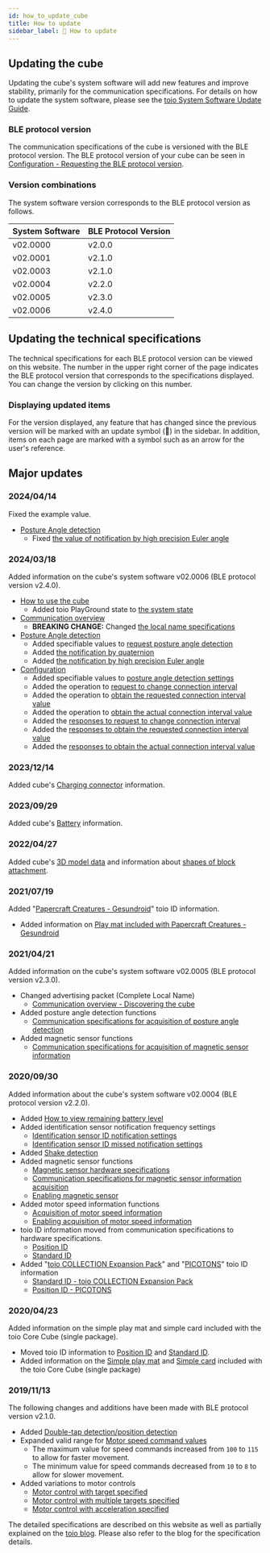 ```yaml
---
id: how_to_update_cube
title: How to update
sidebar_label: 🔄 How to update
---
```


## Updating the cube

Updating the cube's system software will add new features and improve stability, primarily for the communication specifications. For details on how to update the system software, please see the [toio System Software Update Guide](https://toio.io/update).

### BLE protocol version

The communication specifications of the cube is versioned with the BLE protocol version. The BLE protocol version of your cube can be seen in [Configuration - Requesting the BLE protocol version](configuration.md#requesting-the-ble-protocol-version).

### Version combinations <span class="update"/>

The system software version corresponds to the BLE protocol version as follows.

| System Software | BLE Protocol Version |
| --------------- | -------------------- |
| v02.0000        | v2.0.0               |
| v02.0001        | v2.1.0               |
| v02.0003        | v2.1.0               |
| v02.0004        | v2.2.0               |
| v02.0005        | v2.3.0               |
| v02.0006        | v2.4.0               |

## Updating the technical specifications

The technical specifications for each BLE protocol version can be viewed on this website. The number in the upper right corner of the page indicates the BLE protocol version that corresponds to the specifications displayed. You can change the version by clicking on this number.

### Displaying updated items

For the version displayed, any feature that has changed since the previous version will be marked with an update symbol (🔄) in the sidebar. In addition, items on each page are marked with <span class="new"/> a symbol such as an arrow <span class="update"/> for the user's reference.

## Major updates

### 2024/04/14 <span class="new"/>

Fixed the example value.

- [Posture Angle detection](ble_high_precision_tilt_sensor)
  - Fixed [the value of notification by high precision Euler angle](ble_high_precision_tilt_sensor#obtaining-posture-angle-information-notifications-in-high-precision-euler-angles-)

### 2024/03/18

Added information on the cube's system software v02.0006 (BLE protocol version v2.4.0).

- [How to use the cube](how_to_use_cube)
  - Added toio PlayGround state to [the system state](how_to_use_cube#system-state-)
- [Communication overview](ble_communication_overview)
  - **BREAKING CHANGE:** Changed [the local name specifications](ble_communication_overview#complete-local-name-and-shortened-local-name-)
- [Posture Angle detection](ble_high_precision_tilt_sensor)
  - Added specifiable values to [request posture angle detection](ble_high_precision_tilt_sensor#requesting-posture-angle-detection)
  - Added [the notification by quaternion](ble_high_precision_tilt_sensor#obtaining-posture-angle-information-notifications-in-quaternions-)
  - Added [the notification by high precision Euler angle](ble_high_precision_tilt_sensor#obtaining-posture-angle-information-notifications-in-high-precision-euler-angles-)
- [Configuration](ble_configuration)
  - Added specifiable values to [posture angle detection settings](ble_configuration#posture-angle-detection-settings-)
  - Added the operation to [request to change connection interval](ble_configuration#request-to-change-connection-interval-)
  - Added the operation to [obtain the requested connection interval value](ble_configuration#obtaining-the-requested-connection-interval-value-)
  - Added the operation to [obtain the actual connection interval value](ble_configuration#obtaining-the-actual-connection-interval-value-)
  - Added the [responses to request to change connection interval](ble_configuration#responses-to-request-to-change-connection-interval-)
  - Added the [responses to obtain the requested connection interval value](ble_configuration#responses-to-obtain-the-requested-connection-interval-value-)
  - Added the [responses to obtain the actual connection interval value](ble_configuration#responses-to-obtain-the-actual-connection-interval-value-)

### 2023/12/14

Added cube's [Charging connector](hardware_other.md#charging-connector) information.

### 2023/09/29

Added cube's [Battery](hardware_other.md#battery) information.

### 2022/04/27

Added cube's [3D model data](hardware_shape.mdx#3d-model) and information about [shapes of block attachment](hardware_shape.mdx#protruding-shapes-for-block-attachment).

### 2021/07/19

Added "[Papercraft Creatures - Gesundroid](https://toio.io/titles/gesundroid.html)" toio ID information.

- Added information on [Play mat included with Papercraft Creatures - Gesundroid](info_position_id.md#play-mat-included-with-papercraft-creatures---gesundroid)

### 2021/04/21

Added information on the cube's system software v02.0005 (BLE protocol version v2.3.0).

- Changed advertising packet (Complete Local Name)
  - [Communication overview - Discovering the cube](ble_communication_overview.md#discovering-the-cube)
- Added posture angle detection functions
  - [Communication specifications for acquisition of posture angle detection](high_precision_tilt_sensor.md)
- Added magnetic sensor functions
  - [Communication specifications for acquisition of magnetic sensor information](magnetic_sensor.md)

### 2020/09/30

Added information about the cube's system software v02.0004 (BLE protocol version v2.2.0).

- Added [How to view remaining battery level](how_to_use_cube.md#checking-the-remaining-battery-level)
- Added identification sensor notification frequency settings
  - [Identification sensor ID notification settings](configuration.md#identification-sensor-id-notification-settings)
  - [Identification sensor ID missed notification settings](configuration.md#identification-sensor-id-missed-notification-settings)
- Added [Shake detection](sensor.md#shake-detection)
- Added magnetic sensor functions
  - [Magnetic sensor hardware specifications](hardware_magnet.md)
  - [Communication specifications for magnetic sensor information acquisition](magnetic_sensor.md)
  - [Enabling magnetic sensor](configuration.md#magnetic-sensor-settings)
- Added motor speed information functions
  - [Acquisition of motor speed information](motor.md#obtaining-motor-speed-information)
  - [Enabling acquisition of motor speed information](configuration.md#motor-speed-information-acquisition-settings)
- toio ID information moved from communication specifications to hardware specifications.
  - [Position ID](info_position_id.md)
  - [Standard ID](info_standard_id.md)
- Added "[toio COLLECTION Expansion Pack](https://toio.io/titles/toio-collection-extension.html)" and "[PICOTONS](https://toio.io/titles/picotons.html)" toio ID information
  - [Standard ID - toio COLLECTION Expansion Pack](info_standard_id.md#scanning-marks-included-with-the-toio-collection-extension-pack)
  - [Position ID - PICOTONS](info_position_id.md#mats-included-with-picotons)

### 2020/04/23

Added information on the simple play mat and simple card included with the toio Core Cube (single package).

- Moved toio ID information to [Position ID](info_position_id.md) and [Standard ID](info_standard_id.md).
- Added information on the [Simple play mat](info_position_id.md#simple-play-mat-included-with-the-toio-core-cube-single-package) and [Simple card](info_standard_id.md#simple-card-included-with-the-toio-core-cube-single-package) included with the toio Core Cube (single package)

### 2019/11/13

The following changes and additions have been made with BLE protocol version v2.1.0.

- Added [Double-tap detection/position detection](sensor.md)
- Expanded valid range for [Motor speed command values](motor.md#motor-speed-command-values)
  - The maximum value for speed commands increased from `100` to `115` to allow for faster movement.
  - The minimum value for speed commands decreased from `10` to `8` to allow for slower movement.
- Added variations to motor controls
  - [Motor control with target specified](motor.md#motor-control-with-target-specified)
  - [Motor control with multiple targets specified](motor.md#motor-control-with-multiple-targets-specified)
  - [Motor control with acceleration specified](motor.md#motor-control-with-acceleration-specified)

The detailed specifications are described on this website as well as partially explained on the [toio blog](https://toio.io/blog/). Please also refer to the blog for the specification details.
